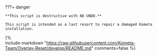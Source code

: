 ???+ danger
    
    **This script is destructive with NO UNDO.**

    This script is intended as a last resort to repair a damaged Kometa installation.
    
{%    
  include-markdown "https://raw.githubusercontent.com/Kometa-Team/Overlay-Reset/develop/README.md"
  comments=false
%}
